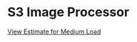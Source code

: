 # S3 Image Processor

[View Estimate for Medium Load](https://calculator.aws/#/estimate?id=11146f58d459e98f21e6b13719a4b71998615c06)